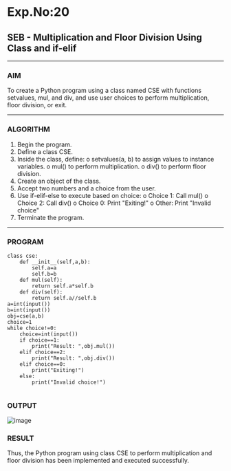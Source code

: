 # Exp.No:20  
## SEB -  Multiplication and Floor Division Using Class and if-elif


---

### AIM  
To create a Python program using a class named CSE with functions setvalues, mul, and div, and use user choices to perform multiplication, floor division, or exit.


---

### ALGORITHM

1.	Begin the program.
2.	Define a class CSE.
3.	Inside the class, define:
   o	setvalues(a, b) to assign values to instance variables.
   o	mul() to perform multiplication.
   o	div() to perform floor division.
4.	Create an object of the class.
5.	Accept two numbers and a choice from the user.
6.	Use if-elif-else to execute based on choice:
   o	Choice 1: Call mul()
   o	Choice 2: Call div()
   o	Choice 0: Print "Exiting!"
   o	Other: Print "Invalid choice"
7.	Terminate the program.

---

### PROGRAM

```
class cse:
    def __init__(self,a,b):
        self.a=a
        self.b=b
    def mul(self):
        return self.a*self.b
    def div(self):
        return self.a//self.b
a=int(input())
b=int(input())
obj=cse(a,b)
choice=1
while choice!=0:
    choice=int(input())
    if choice==1:
        print("Result: ",obj.mul())
    elif choice==2:
        print("Result: ",obj.div())
    elif choice==0:
        print("Exiting!")
    else:
        print("Invalid choice!")


```

### OUTPUT

![image](https://github.com/user-attachments/assets/22fd91ec-8374-4ca1-9c95-bb17b0f159ea)


### RESULT
Thus, the Python program using class CSE to perform multiplication and floor division has been implemented and executed successfully.
